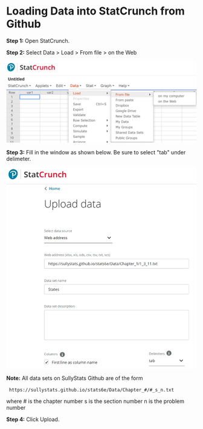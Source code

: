 # Loading Data into StatCrunch from Github

<b>Step 1:</b>  Open StatCrunch.

<b>Step 2:</b>  Select Data > Load > From file > on the Web

![](StatCrunch1.png)

<b>Step 3:</b>  Fill in the window as shown below.  Be sure to select "tab" under delimeter. 

![](StatCrunch2.png)

<b>Note:</b>  All data sets on SullyStats Github are of the form

     https://sullystats.github.io/stats6e/Data/Chapter_#/#_s_n.txt
     
where    # is the chapter number
         s is the section number
         n is the problem number

<b>Step 4:</b>  Click Upload. 

